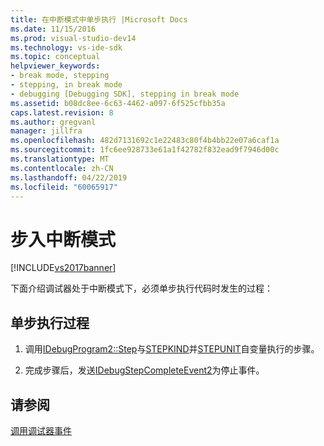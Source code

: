 ```yaml
---
title: 在中断模式中单步执行 |Microsoft Docs
ms.date: 11/15/2016
ms.prod: visual-studio-dev14
ms.technology: vs-ide-sdk
ms.topic: conceptual
helpviewer_keywords:
- break mode, stepping
- stepping, in break mode
- debugging [Debugging SDK], stepping in break mode
ms.assetid: b08dc8ee-6c63-4462-a097-6f525cfbb35a
caps.latest.revision: 8
ms.author: gregvanl
manager: jillfra
ms.openlocfilehash: 482d7131692c1e22483c80f4b4bb22e07a6caf1a
ms.sourcegitcommit: 1fc6ee928733e61a1f42782f832ead9f7946d00c
ms.translationtype: MT
ms.contentlocale: zh-CN
ms.lasthandoff: 04/22/2019
ms.locfileid: "60065917"
---
```

# <a name="stepping-in-break-mode"></a>步入中断模式
[!INCLUDE[vs2017banner](../../includes/vs2017banner.md)]

下面介绍调试器处于中断模式下，必须单步执行代码时发生的过程：  
  
## <a name="stepping-process"></a>单步执行过程  
  
1. 调用[IDebugProgram2::Step](../../extensibility/debugger/reference/idebugprogram2-step.md)与[STEPKIND](../../extensibility/debugger/reference/stepkind.md)并[STEPUNIT](../../extensibility/debugger/reference/stepunit.md)自变量执行的步骤。  
  
2. 完成步骤后，发送[IDebugStepCompleteEvent2](../../extensibility/debugger/reference/idebugstepcompleteevent2.md)为停止事件。  
  
## <a name="see-also"></a>请参阅  
 [调用调试器事件](../../extensibility/debugger/calling-debugger-events.md)
